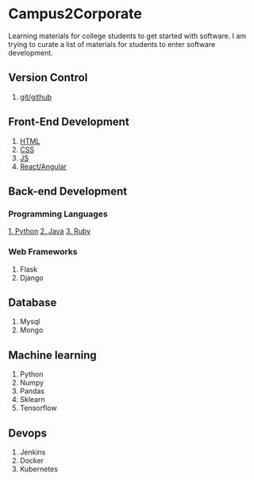 # Campus2Corporate
Learning materials for college students to get started with software. I am trying to curate a list of materials for students to enter software development.

## Version Control
1. [git/github](http://rogerdudler.github.io/git-guide/)

## Front-End Development
1. [HTML](https://www.tutorialspoint.com/html/html_forms.html)
2. [CSS](https://www.tutorialspoint.com/css)
3. [JS](https://www.tutorialspoint.com/javascript)
4. [React/Angular](https://reactjs.org/tutorial/tutorial.html)

## Back-end Development

### Programming Languages
[1. Python](https://learnxinyminutes.com/docs/python3/)
[2. Java](https://learnxinyminutes.com/docs/java/)
[3. Ruby](https://learnxinyminutes.com/docs/ruby/)

### Web Frameworks
1. Flask
2. Django

## Database
1. Mysql
2. Mongo

## Machine learning
1. Python
2. Numpy
3. Pandas
4. Sklearn
5. Tensorflow

## Devops 
1. Jenkins
2. Docker
3. Kubernetes



